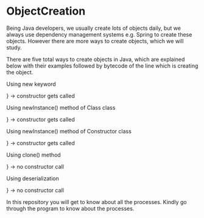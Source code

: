 # ObjectCreation

Being Java developers, we usually create lots of objects daily, but we always use dependency management systems e.g. Spring to create these objects. However there are more ways to create objects, which we will study.

There are five total ways to create objects in Java, which are explained below with their examples followed by bytecode of the line which is creating the object.

Using new keyword

} → constructor gets called

Using newInstance() method of Class class

} → constructor gets called

Using newInstance() method of Constructor class

} → constructor gets called

Using clone() method

} → no constructor call

Using deserialization

} → no constructor call

In this repository you will get to know about all the processes. Kindly go through the program to know about the processes.
